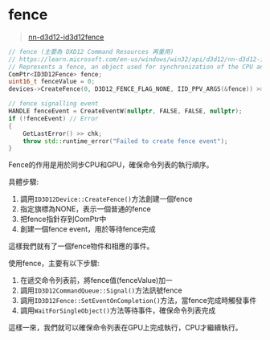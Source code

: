 # fence

> [nn-d3d12-id3d12fence](https://learn.microsoft.com/en-us/windows/win32/api/d3d12/nn-d3d12-id3d12fence)

```c++
// fence (主要為 DXD12 Command Resources 再重用)
// https://learn.microsoft.com/en-us/windows/win32/api/d3d12/nn-d3d12-id3d12fence
// Represents a fence, an object used for synchronization of the CPU and one or more GPUs.
ComPtr<ID3D12Fence> fence;
uint16_t fenceValue = 0;
devices->CreateFence(0, D3D12_FENCE_FLAG_NONE, IID_PPV_ARGS(&fence)) >> chk;

// fence signalling event
HANDLE fenceEvent = CreateEventW(nullptr, FALSE, FALSE, nullptr);
if (!fenceEvent) // Error
{
    GetLastError() >> chk;
    throw std::runtime_error("Failed to create fence event");
}
```

Fence的作用是用於同步CPU和GPU，確保命令列表的執行順序。

具體步驟:
1. 調用`ID3D12Device::CreateFence()`方法創建一個fence
2. 指定旗標為NONE，表示一個普通的fence
3. 把fence指針存到ComPtr中
4. 創建一個fence event，用於等待fence完成

這樣我們就有了一個fence物件和相應的事件。

使用fence，主要有以下步驟:

1. 在遞交命令列表前，將fence值(fenceValue)加一
2. 調用`ID3D12CommandQueue::Signal()`方法訊號fence
3. 調用`ID3D12Fence::SetEventOnCompletion()`方法，當fence完成時觸發事件
4. 調用`WaitForSingleObject()`方法等待事件，確保命令列表完成
   
這樣一來，我們就可以確保命令列表在GPU上完成執行，CPU才繼續執行。